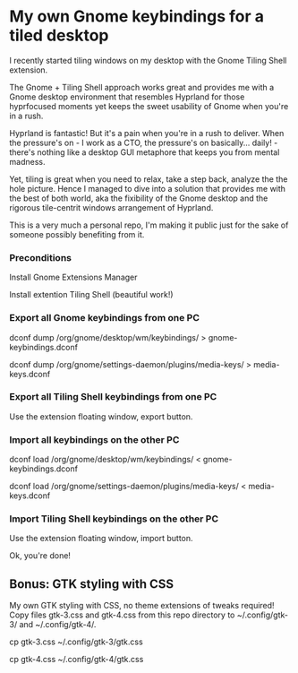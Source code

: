 # My own Gnome keybindings for a tiled desktop
I recently started tiling windows on my desktop with the Gnome
Tiling Shell extension. 

The Gnome + Tiling Shell approach works great and provides me with a Gnome desktop environment that resembles Hyprland for those hyprfocused moments yet keeps the sweet usability of Gnome when you're in a rush.

Hyprland is fantastic! But it's a pain when you're in a rush to deliver. When the pressure's on - I work as a CTO, the pressure's on basically... daily! - there's nothing like a desktop GUI metaphore that keeps you from mental madness.

Yet, tiling is great when you need to relax, take a step back, analyze the the hole
picture. Hence I managed to dive into a solution that provides me with the best of
both world, aka the fixibility of the Gnome desktop and the rigorous tile-centrit
windows arrangement of Hyprland.

This is a very much a personal repo, I'm making it public just for the sake of
someone possibly benefiting from it.

### Preconditions
Install Gnome Extensions Manager

Install extention Tiling Shell (beautiful work!)

### Export all Gnome keybindings from one PC
dconf dump /org/gnome/desktop/wm/keybindings/ > gnome-keybindings.dconf

dconf dump /org/gnome/settings-daemon/plugins/media-keys/ > media-keys.dconf

### Export all Tiling Shell keybindings from one PC
Use the extension floating window, export button.

### Import all keybindings on the other PC
dconf load /org/gnome/desktop/wm/keybindings/ < gnome-keybindings.dconf

dconf load /org/gnome/settings-daemon/plugins/media-keys/ < media-keys.dconf

### Import Tiling Shell keybindings on the other PC
Use the extension floating window, import button.

Ok, you're done!

## Bonus: GTK styling with CSS
My own GTK styling with CSS, no theme extensions of tweaks required! Copy files gtk-3.css and gtk-4.css from this repo directory to ~/.config/gtk-3/ and ~/.config/gtk-4/.

cp gtk-3.css ~/.config/gtk-3/gtk.css

cp gtk-4.css ~/.config/gtk-4/gtk.css

